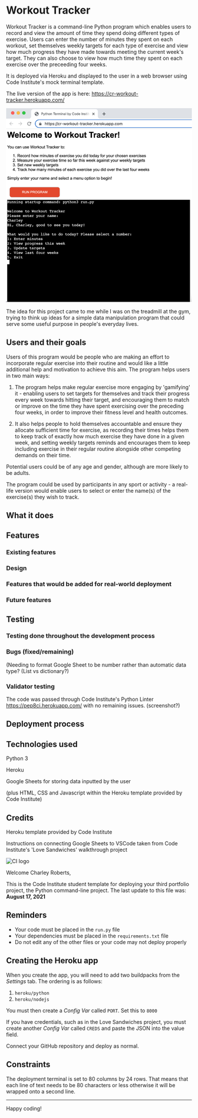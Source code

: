 # Workout Tracker

Workout Tracker is a command-line Python program which enables users to record and view the amount of time they spend doing different types of exercise. Users can enter the number of minutes they spent on each workout, set themselves weekly targets for each type of exercise and view how much progress they have made towards meeting the current week's target. They can also choose to view how much time they spent on each exercise over the preceeding four weeks.

It is deployed via Heroku and displayed to the user in a web browser using Code Institute's mock terminal template.

The live version of the app is here: https://cr-workout-tracker.herokuapp.com/

![workout tracker screenshot](images/workout-tracker-screenshot.png)

The idea for this project came to me while I was on the treadmill at the gym, trying to think up ideas for a simple data manipulation program that could serve some useful purpose in people's everyday lives.

## Users and their goals

Users of this program would be people who are making an effort to incorporate regular exercise into their routine and would like a little additional help and motivation to achieve this aim. The program helps users in two main ways:

1. The program helps make regular exercise more engaging by 'gamifying' it - enabling users to set targets for themselves and track their progress every week towards hitting their target, and encouraging them to match or improve on the time they have spent exercising over the preceding four weeks, in order to improve their fitness level and health outcomes.

2. It also helps people to hold themselves accountable and ensure they allocate sufficient time for exercise, as recording their times helps them to keep track of exactly how much exercise they have done in a given week, and setting weekly targets reminds and encourages them to keep including exercise in their regular routine alongside other competing demands on their time.

Potential users could be of any age and gender, although are more likely to be adults. 

The program could be used by participants in any sport or activity - a real-life version would enable users to select or enter the name(s) of the exercise(s) they wish to track.

## What it does

## Features

### Existing features

### Design

### Features that would be added for real-world deployment

### Future features

## Testing

### Testing done throughout the development process

### Bugs (fixed/remaining)

(Needing to format Google Sheet to be number rather than automatic data type?
(List vs dictionary?)

### Validator testing

The code was passed through Code Institute's Python Linter https://pep8ci.herokuapp.com/ with no remaining issues. (screenshot?)

## Deployment process

## Technologies used

Python 3

Heroku

Google Sheets for storing data inputted by the user

(plus HTML, CSS and Javascript within the Heroku template provided by Code Institute)

## Credits

Heroku template provided by Code Institute

Instructions on connecting Google Sheets to VSCode taken from Code Institute's 'Love Sandwiches' walkthrough project

![CI logo](https://codeinstitute.s3.amazonaws.com/fullstack/ci_logo_small.png)

Welcome Charley Roberts,

This is the Code Institute student template for deploying your third portfolio project, the Python command-line project. The last update to this file was: **August 17, 2021**

## Reminders

* Your code must be placed in the `run.py` file
* Your dependencies must be placed in the `requirements.txt` file
* Do not edit any of the other files or your code may not deploy properly

## Creating the Heroku app

When you create the app, you will need to add two buildpacks from the _Settings_ tab. The ordering is as follows:

1. `heroku/python`
2. `heroku/nodejs`

You must then create a _Config Var_ called `PORT`. Set this to `8000`

If you have credentials, such as in the Love Sandwiches project, you must create another _Config Var_ called `CREDS` and paste the JSON into the value field.

Connect your GitHub repository and deploy as normal.

## Constraints

The deployment terminal is set to 80 columns by 24 rows. That means that each line of text needs to be 80 characters or less otherwise it will be wrapped onto a second line.

-----
Happy coding!